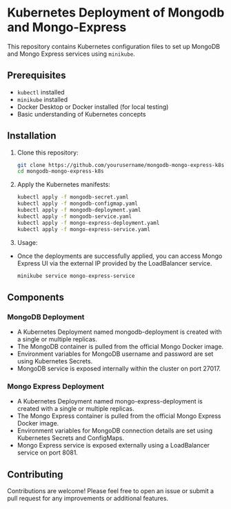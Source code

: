 # Kubernetes Deployment of Mongodb and Mongo-Express

This repository contains Kubernetes configuration files to set up MongoDB and Mongo Express services using `minikube`.

## Prerequisites

- `kubectl` installed
- `minikube` installed
- Docker Desktop or Docker installed (for local testing)
- Basic understanding of Kubernetes concepts

## Installation

1. Clone this repository:

   ```bash
   git clone https://github.com/yourusername/mongodb-mongo-express-k8s.git
   cd mongodb-mongo-express-k8s

2. Apply the Kubernetes manifests:

    ```bash
    kubectl apply -f mongodb-secret.yaml
    kubectl apply -f mongodb-configmap.yaml
    kubectl apply -f mongodb-deployment.yaml
    kubectl apply -f mongodb-service.yaml
    kubectl apply -f mongo-express-deployment.yaml
    kubectl apply -f mongo-express-service.yaml

3. Usage:
- Once the deployments are successfully applied, you can access Mongo Express UI via the external IP provided by the LoadBalancer service.

    ```bash
    minikube service mongo-express-service


## Components

### MongoDB Deployment
- A Kubernetes Deployment named mongodb-deployment is created with a single or multiple replicas.
- The MongoDB container is pulled from the official Mongo Docker image.
- Environment variables for MongoDB username and password are set using Kubernetes Secrets.
- MongoDB service is exposed internally within the cluster on port 27017.

### Mongo Express Deployment
- A Kubernetes Deployment named mongo-express-deployment is created with a single or multiple replicas.
- The Mongo Express container is pulled from the official Mongo Express Docker image.
- Environment variables for MongoDB connection details are set using Kubernetes Secrets and ConfigMaps.
- Mongo Express service is exposed externally using a LoadBalancer service on port 8081.

## Contributing
Contributions are welcome! Please feel free to open an issue or submit a pull request for any improvements or additional features.